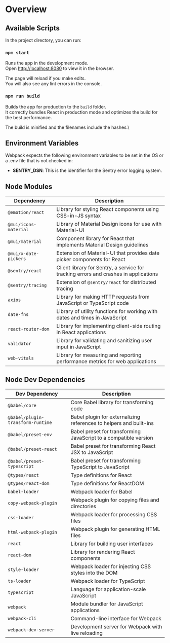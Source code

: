 # Overview

## Available Scripts

In the project directory, you can run:

### `npm start`

Runs the app in the development mode.\
Open [http://localhost:8080](http://localhost:8080) to view it in the browser.

The page will reload if you make edits.\
You will also see any lint errors in the console.

### `npm run build`

Builds the app for production to the `build` folder.\
It correctly bundles React in production mode and optimizes the build for the best performance.

The build is minified and the filenames include the hashes.\

## Environment Variables
Webpack expects the following environment variables to be set in the OS or a .env file that is not checked in:
- **SENTRY_DSN**: This is the identifier for the Sentry error logging system.

## Node Modules

| Dependency | Description |
|------------|-------------|
| `@emotion/react` | Library for styling React components using CSS-in-JS syntax |
| `@mui/icons-material` | Library of Material Design icons for use with Material-UI |
| `@mui/material` | Component library for React that implements Material Design guidelines |
| `@mui/x-date-pickers` | Extension of Material-UI that provides date picker components for React |
| `@sentry/react` | Client library for Sentry, a service for tracking errors and crashes in applications |
| `@sentry/tracing` | Extension of `@sentry/react` for distributed tracing |
| `axios` | Library for making HTTP requests from JavaScript or TypeScript code |
| `date-fns` | Library of utility functions for working with dates and times in JavaScript |
| `react-router-dom` | Library for implementing client-side routing in React applications |
| `validator` | Library for validating and sanitizing user input in JavaScript |
| `web-vitals` | Library for measuring and reporting performance metrics for web applications |

## Node Dev Dependencies

| Dev Dependency | Description |
|----------------|-------------|
| `@babel/core` | Core Babel library for transforming code |
| `@babel/plugin-transform-runtime` | Babel plugin for externalizing references to helpers and built-ins |
| `@babel/preset-env` | Babel preset for transforming JavaScript to a compatible version |
| `@babel/preset-react` | Babel preset for transforming React JSX to JavaScript |
| `@babel/preset-typescript` | Babel preset for transforming TypeScript to JavaScript |
| `@types/react` | Type definitions for React |
| `@types/react-dom` | Type definitions for ReactDOM |
| `babel-loader` | Webpack loader for Babel |
| `copy-webpack-plugin` | Webpack plugin for copying files and directories |
| `css-loader` | Webpack loader for processing CSS files |
| `html-webpack-plugin` | Webpack plugin for generating HTML files |
| `react` | Library for building user interfaces |
| `react-dom` | Library for rendering React components |
| `style-loader` | Webpack loader for injecting CSS styles into the DOM |
| `ts-loader` | Webpack loader for TypeScript |
| `typescript` | Language for application-scale JavaScript |
| `webpack` | Module bundler for JavaScript applications |
| `webpack-cli` | Command-line interface for Webpack |
| `webpack-dev-server` | Development server for Webpack with live reloading |


